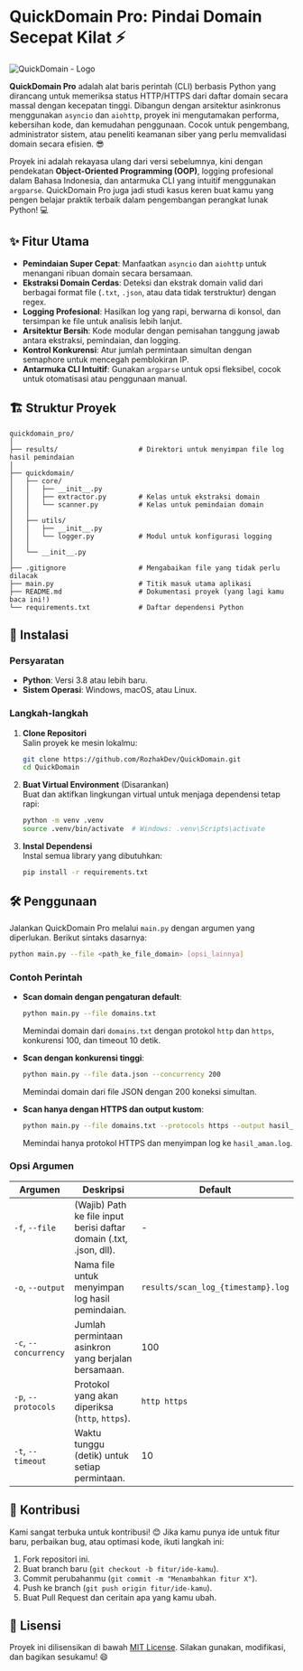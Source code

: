 # QuickDomain Pro: Pindai Domain Secepat Kilat ⚡

![QuickDomain - Logo](https://github.com/user-attachments/assets/8af84482-05ca-4825-a896-3f003128f11b)

**QuickDomain Pro** adalah alat baris perintah (CLI) berbasis Python yang dirancang untuk memeriksa status HTTP/HTTPS dari daftar domain secara massal dengan kecepatan tinggi. Dibangun dengan arsitektur asinkronus menggunakan `asyncio` dan `aiohttp`, proyek ini mengutamakan performa, kebersihan kode, dan kemudahan penggunaan. Cocok untuk pengembang, administrator sistem, atau peneliti keamanan siber yang perlu memvalidasi domain secara efisien. 😎

Proyek ini adalah rekayasa ulang dari versi sebelumnya, kini dengan pendekatan **Object-Oriented Programming (OOP)**, logging profesional dalam Bahasa Indonesia, dan antarmuka CLI yang intuitif menggunakan `argparse`. QuickDomain Pro juga jadi studi kasus keren buat kamu yang pengen belajar praktik terbaik dalam pengembangan perangkat lunak Python! 💻

## ✨ Fitur Utama

- **Pemindaian Super Cepat**: Manfaatkan `asyncio` dan `aiohttp` untuk menangani ribuan domain secara bersamaan.
- **Ekstraksi Domain Cerdas**: Deteksi dan ekstrak domain valid dari berbagai format file (`.txt`, `.json`, atau data tidak terstruktur) dengan regex.
- **Logging Profesional**: Hasilkan log yang rapi, berwarna di konsol, dan tersimpan ke file untuk analisis lebih lanjut.
- **Arsitektur Bersih**: Kode modular dengan pemisahan tanggung jawab antara ekstraksi, pemindaian, dan logging.
- **Kontrol Konkurensi**: Atur jumlah permintaan simultan dengan semaphore untuk mencegah pemblokiran IP.
- **Antarmuka CLI Intuitif**: Gunakan `argparse` untuk opsi fleksibel, cocok untuk otomatisasi atau penggunaan manual.

## 🏗️ Struktur Proyek

```plaintext
quickdomain_pro/
│
├── results/                    # Direktori untuk menyimpan file log hasil pemindaian
│
├── quickdomain/
│   ├── core/
│   │   ├── __init__.py
│   │   ├── extractor.py        # Kelas untuk ekstraksi domain
│   │   └── scanner.py          # Kelas untuk pemindaian domain
│   │
│   ├── utils/
│   │   ├── __init__.py
│   │   └── logger.py           # Modul untuk konfigurasi logging
│   │
│   └── __init__.py
│
├── .gitignore                  # Mengabaikan file yang tidak perlu dilacak
├── main.py                     # Titik masuk utama aplikasi
├── README.md                   # Dokumentasi proyek (yang lagi kamu baca ini!)
└── requirements.txt            # Daftar dependensi Python
```

## 🚀 Instalasi

### Persyaratan

- **Python**: Versi 3.8 atau lebih baru.
- **Sistem Operasi**: Windows, macOS, atau Linux.

### Langkah-langkah

1. **Clone Repositori**  
   Salin proyek ke mesin lokalmu:
   
   ```bash
   git clone https://github.com/RozhakDev/QuickDomain.git
   cd QuickDomain
   ```

2. **Buat Virtual Environment** (Disarankan)  
   Buat dan aktifkan lingkungan virtual untuk menjaga dependensi tetap rapi:
   
   ```bash
   python -m venv .venv
   source .venv/bin/activate  # Windows: .venv\Scripts\activate
   ```

3. **Instal Dependensi**  
   Instal semua library yang dibutuhkan:
   
   ```bash
   pip install -r requirements.txt
   ```

## 🛠️ Penggunaan

Jalankan QuickDomain Pro melalui `main.py` dengan argumen yang diperlukan. Berikut sintaks dasarnya:

```bash
python main.py --file <path_ke_file_domain> [opsi_lainnya]
```

### Contoh Perintah

- **Scan domain dengan pengaturan default**:
  
  ```bash
  python main.py --file domains.txt
  ```
  
  Memindai domain dari `domains.txt` dengan protokol `http` dan `https`, konkurensi 100, dan timeout 10 detik.

- **Scan dengan konkurensi tinggi**:
  
  ```bash
  python main.py --file data.json --concurrency 200
  ```
  
  Memindai domain dari file JSON dengan 200 koneksi simultan.

- **Scan hanya dengan HTTPS dan output kustom**:
  
  ```bash
  python main.py --file domains.txt --protocols https --output hasil_aman.log
  ```
  
  Memindai hanya protokol HTTPS dan menyimpan log ke `hasil_aman.log`.

### Opsi Argumen

| Argumen               | Deskripsi                                                           | Default                            |
| --------------------- | ------------------------------------------------------------------- | ---------------------------------- |
| `-f`, `--file`        | (Wajib) Path ke file input berisi daftar domain (.txt, .json, dll). | -                                  |
| `-o`, `--output`      | Nama file untuk menyimpan log hasil pemindaian.                     | `results/scan_log_{timestamp}.log` |
| `-c`, `--concurrency` | Jumlah permintaan asinkron yang berjalan bersamaan.                 | 100                                |
| `-p`, `--protocols`   | Protokol yang akan diperiksa (`http`, `https`).                     | `http https`                       |
| `-t`, `--timeout`     | Waktu tunggu (detik) untuk setiap permintaan.                       | 10                                 |

## 🤝 Kontribusi

Kami sangat terbuka untuk kontribusi! 😊 Jika kamu punya ide untuk fitur baru, perbaikan bug, atau optimasi kode, ikuti langkah ini:

1. Fork repositori ini.
2. Buat branch baru (`git checkout -b fitur/ide-kamu`).
3. Commit perubahanmu (`git commit -m "Menambahkan fitur X"`).
4. Push ke branch (`git push origin fitur/ide-kamu`).
5. Buat Pull Request dan ceritain apa yang kamu ubah.

## 📜 Lisensi

Proyek ini dilisensikan di bawah [MIT License](LICENSE). Silakan gunakan, modifikasi, dan bagikan sesukamu! 😄